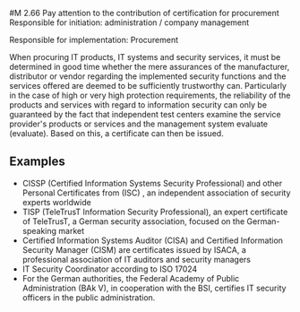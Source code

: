 #M 2.66 Pay attention to the contribution of certification for procurement
Responsible for initiation: administration / company management

Responsible for implementation: Procurement

When procuring IT products, IT systems and security services, it must be determined in good time whether the mere assurances of the manufacturer, distributor or vendor regarding the implemented security functions and the services offered are deemed to be sufficiently trustworthy can. Particularly in the case of high or very high protection requirements, the reliability of the products and services with regard to information security can only be guaranteed by the fact that independent test centers examine the service provider's products or services and the management system evaluate (evaluate). Based on this, a certificate can then be issued.



## Examples 
* CISSP (Certified Information Systems Security Professional) and other Personal Certificates from (ISC)  , an independent association of security experts worldwide
* TISP (TeleTrusT Information Security Professional), an expert certificate of TeleTrusT, a German security association, focused on the German-speaking market
* Certified Information Systems Auditor (CISA) and Certified Information Security Manager (CISM) are certificates issued by ISACA, a professional association of IT auditors and security managers
* IT Security Coordinator according to ISO 17024
* For the German authorities, the Federal Academy of Public Administration (BAk V), in cooperation with the BSI, certifies IT security officers in the public administration.




